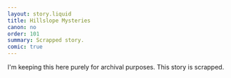 ```yaml
---
layout: story.liquid
title: Hillslope Mysteries
canon: no
order: 101
summary: Scrapped story.
comic: true
---
```


I'm keeping this here purely for archival purposes. This story is scrapped.

